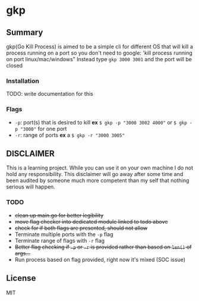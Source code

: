 # gkp

## Summary
gkp(Go Kill Process) is aimed to be a simple cli for different OS that will kill a process running on a port so you don't need to google: 'kill process running on port linux/mac/windows"
Instead type `gkp 3000 3001` and the port will be closed

### Installation
TODO: write documentation for this

### Flags
- `-p`: port(s) that is desired to kill **ex** `$ gkp -p "3000 3002 4000"` or `$ gkp -p "3000"` for one port
- `-r`: range of ports **ex** a `$ gkp -r "3000 3005"`

## DISCLAIMER
This is a learning project. While you can use it on your own machine I do not hold any responsibility. This disclaimer will go away after some time and been audited by someone much more competent than my self that nothing serious will happen.

### TODO
- ~~clean up main.go for better legibility~~
- ~~move flag checker into dedicated module linked to todo above~~
- ~~check for if both flags are presented, should not allow~~
- Terminate multiple ports with the `-p` flag
- Terminate range of flags with `-r` flag
- ~~Better flag checking if `-p` or `-r` is provided rather than based on `len()` of args...~~
- Run process based on flag provided, right now it's mixed (SOC issue)

## License
MIT
